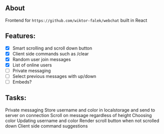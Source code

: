 ## About
Frontend for `https://github.com/wiktor-falek/webchat` built in React

## Features:
- [x] Smart scrolling and scroll down button
- [x] Client side commands such as /clear
- [x] Random user join messages
- [x] List of online users
- [ ] Private messaging
- [ ] Select previous messages with up/down
- [ ] Embeds?
## Tasks:

Private messaging
Store username and color in localstorage and send to server on connection
Scroll on message regardless of height
Choosing color
Updating username and color
Render scroll button when not scrolled down
Client side command suggestions